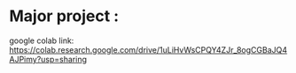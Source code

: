 # Major project : 
google colab link: https://colab.research.google.com/drive/1uLiHvWsCPQY4ZJr_8ogCGBaJQ4AJPimy?usp=sharing

